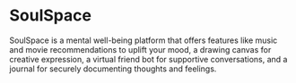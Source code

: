 # SoulSpace
SoulSpace is a mental well-being platform that offers features like music and movie recommendations to uplift your mood, a drawing canvas for creative expression, a virtual friend bot for supportive conversations, and a journal for securely documenting thoughts and feelings. 
